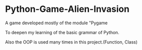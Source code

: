 # Python-Game-Alien-Invasion
A game developed mostly of the module "Pygame

To deepen my learning of the basic grammar of Python. 

Also the OOP is used many times in this project.(Function, Class)
